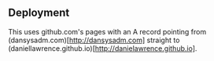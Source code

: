 Deployment
-----------

This uses github.com's pages with an A record pointing from
(dansysadm.com)[http://dansysadm.com] straight to (daniellawrence.github.io)[http://danielawrence.github.io].
